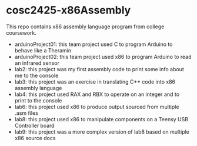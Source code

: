 # cosc2425-x86Assembly
This repo contains x86 assembly language program from college coursework.

- arduinoProject01: this team project used C to program Arduino to behave like a Theramin
- arduinoProject02: this team project used x86 to program Arduino to read an infrared sensor
- lab2: this project was my first assembly code to print some info about me to the console
- lab3: this project was an exercise in translating C++ code into x86 assembly language
- lab4: this project used RAX and RBX to operate on an integer and to print to the console
- lab6: this project used x86 to produce output sourced from multiple .asm files 
- lab8: this project used x86 to manipulate components on a Teensy USB Controller board
- lab9: this project was a more complex version of lab8 based on multiple x86 source docs
